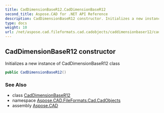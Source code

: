 ```yaml
---
title: CadDimensionBaseR12.CadDimensionBaseR12
second_title: Aspose.CAD for .NET API Reference
description: CadDimensionBaseR12 constructor. Initializes a new instance of CadDimensionBaseR12 class
type: docs
weight: 10
url: /net/aspose.cad.fileformats.cad.cadobjects/caddimensionbaser12/caddimensionbaser12/
---
```

## CadDimensionBaseR12 constructor

Initializes a new instance of CadDimensionBaseR12 class

```csharp
public CadDimensionBaseR12()
```

### See Also

* class [CadDimensionBaseR12](../)
* namespace [Aspose.CAD.FileFormats.Cad.CadObjects](../../caddimensionbaser12/)
* assembly [Aspose.CAD](../../../)


